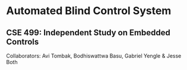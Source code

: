 # Automated Blind Control System
## CSE 499: Independent Study on Embedded Controls
Collaborators: Avi Tombak, Bodhiswattwa Basu, Gabriel Yengle & Jesse Both

